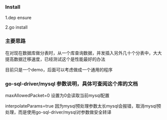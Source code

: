 ### Install

1.dep ensure

2.go install



### 主要思路

在对现在数据库做分表时，从一个库查询数据，并发插入另外几十个分表中，大大提高数据迁移速度，已经测试这个是性能最好的办法

目前只是一个demo，后面可以考虑做成一个通用的程序

### go-sql-driver/mysql 参数说明，具体可查阅这个库的文档

maxAllowedPacket=0 设置为0会读取当前mysql配置

interpolateParams=true 因为mysql预处理参数太长mysql会报错，取消mysql预处理，而是使用go-sql-driver/mysql对参数做安全转译